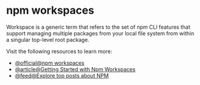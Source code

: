 # npm workspaces

Workspace is a generic term that refers to the set of npm CLI features that support managing multiple packages from your local file system from within a singular top-level root package.

Visit the following resources to learn more:

- [@official@npm workspaces](https://docs.npmjs.com/cli/using-npm/workspaces)
- [@article@Getting Started with Npm Workspaces ](https://ruanmartinelli.com/posts/npm-7-workspaces-1)
- [@feed@Explore top posts about NPM](https://app.daily.dev/tags/npm?ref=roadmapsh)
